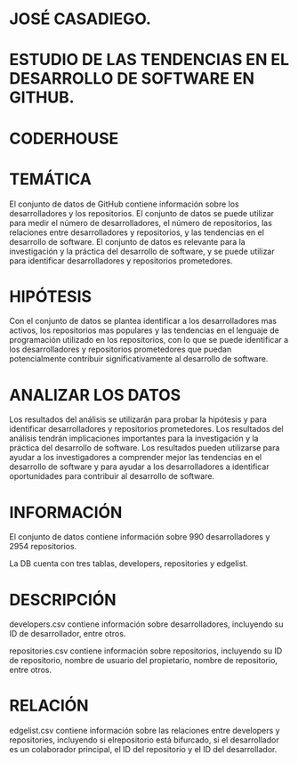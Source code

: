 # JOSÉ CASADIEGO.
# ESTUDIO DE LAS TENDENCIAS EN EL DESARROLLO DE SOFTWARE EN GITHUB.
# CODERHOUSE

# TEMÁTICA

El conjunto de datos de GitHub contiene información sobre los desarrolladores y los repositorios. El conjunto de datos se puede utilizar para medir el número de desarrolladores, el número de repositorios, las relaciones entre desarrolladores y repositorios, y las tendencias en el desarrollo de software. El conjunto de datos es relevante para la investigación y la práctica del desarrollo de software, y se puede utilizar para identificar desarrolladores y repositorios prometedores.

# HIPÓTESIS

Con el conjunto de datos se plantea identificar a los
desarrolladores mas activos, los repositorios mas populares
y las tendencias en el lenguaje de programación utilizado en
los repositorios, con lo que se puede identificar a los
desarrolladores y repositorios prometedores que puedan
potencialmente contribuir significativamente al desarrollo
de software.

# ANALIZAR LOS DATOS

Los resultados del análisis se utilizarán para probar la hipótesis y para identificar desarrolladores y repositorios prometedores. Los resultados del análisis tendrán implicaciones importantes para la investigación y la práctica del desarrollo de software. Los resultados pueden utilizarse para ayudar a los investigadores a comprender mejor las tendencias en el desarrollo de software y para ayudar a los desarrolladores a identificar oportunidades para contribuir al desarrollo de software.

# INFORMACIÓN

El conjunto de datos contiene información sobre 990 desarrolladores y 2954 repositorios.

La DB cuenta con tres tablas, developers, repositories y edgelist.

# DESCRIPCIÓN

developers.csv contiene información sobre desarrolladores, incluyendo su ID de desarrollador, entre otros.

repositories.csv contiene información sobre repositorios, incluyendo su ID de repositorio, nombre de usuario del propietario, nombre de repositorio, entre otros.

# RELACIÓN

edgelist.csv contiene información sobre las relaciones entre developers y repositories, incluyendo si elrepositorio está bifurcado, si el desarrollador es un colaborador principal, el ID del repositorio y el ID del desarrollador.